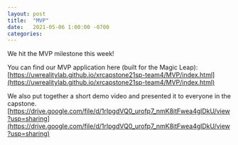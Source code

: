 ```yaml
---
layout: post
title:  "MVP"
date:   2021-05-06 1:00:00 -0700
categories:
---
```

We hit the MVP milestone this week!

You can find our MVP application here (built for the Magic Leap): [https://uwrealitylab.github.io/xrcapstone21sp-team4/MVP/index.html](https://uwrealitylab.github.io/xrcapstone21sp-team4/MVP/index.html)

We also put together a short demo video and presented it to everyone in the capstone.
[https://drive.google.com/file/d/1rIpgdVQ0_urofp7_nmK8itFwea4glDkU/view?usp=sharing](https://drive.google.com/file/d/1rIpgdVQ0_urofp7_nmK8itFwea4glDkU/view?usp=sharing)